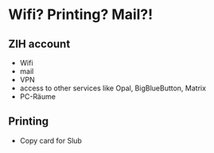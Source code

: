 # Wifi? Printing? Mail?!

## ZIH account
- Wifi
- mail
- VPN
- access to other services like Opal, BigBlueButton, Matrix
- PC-Räume

## Printing
- Copy card for Slub
